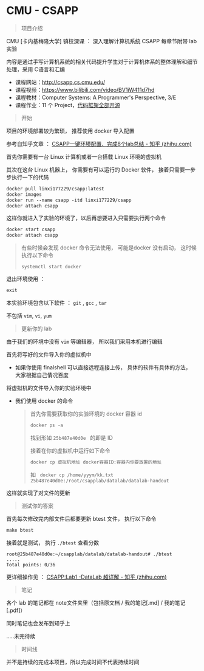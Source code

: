 # CMU - CSAPP

> 项目介绍

CMU [卡内基梅隆大学] 镇校深课 ： 深入理解计算机系统 CSAPP 每章节附带 lab 实验

内容是通过手写计算机系统的相关代码提升学生对于计算机体系的整体理解和细节处理，采用 C语言和汇编

- 课程网站：http://csapp.cs.cmu.edu/
- 课程视频：https://www.bilibili.com/video/BV1iW411d7hd
- 课程教材：Computer Systems: A Programmer's Perspective, 3/E
- 课程作业：11 个 Project，[代码框架全部开源](http://csapp.cs.cmu.edu/3e/labs.html)



> 开始

项目的环境部署较为繁琐， 推荐使用 docker 导入配置

参考自知乎文章 ： [CSAPP一键环境配置、完成8个lab总结 - 知乎 (zhihu.com)](https://zhuanlan.zhihu.com/p/505497911)

首先你需要有一台 Linux 计算机或者一台搭载 Linux 环境的虚拟机

其次在这台 Linux 机器上， 你需要有可以运行的 Docker 软件， 接着只需要一步步执行一下的代码

```dockerfile
docker pull linxi177229/csapp:latest
docker images
docker run --name csapp -itd linxi177229/csapp 
docker attach csapp
```

这样你就进入了实验的环境了，以后再想要进入只需要执行两个命令

```dockerfile
docker start csapp
docker attach csapp
```

> 有些时候会发现 docker 命令无法使用， 可能是docker 没有启动， 这时候执行以下命令
>
> ```linux
> systemctl start docker
> ```

退出环境使用 ：

```dockerfile
exit
```

本实验环境包含以下软件 ： `git` , `gcc` , `tar`

不包括  `vim`,  `vi`,  `yum`



> 更新你的 lab

由于我们的环境中没有 `vim` 等编辑器， 所以我们采用本机进行编辑

首先将写好的文件导入你的虚拟机中

* 如果你使用 finalshell 可以直接远程连接上传， 具体的软件有具体的方法， 大家根据自己情况百度

将虚拟机的文件导入你的实验环境中

* 我们使用 docker 的命令

  > 首先你需要获取你的实验环境的 docker 容器 id
  >
  > ```dockerfile
  > docker ps -a
  > ```
  >
  > 找到形如 `25b487e40d0e ` 的即是 ID
  >
  > 接着在你的虚拟机中运行如下命令
  >
  > ```dockerfile
  > docker cp 虚拟机地址 docker容器ID:容器内你要放置的地址
  > ```
  >
  > 如 ` docker cp /home/yyym/kk.txt 25b487e40d0e:/root/csapplab/datalab/datalab-handout`

这样就实现了对文件的更新



> 测试你的答案

首先每次修改完内部文件后都要更新 btest 文件， 执行以下命令

```c
make btest
```

接着就是测试， 执行 `./btest` 查看分数

```
root@25b487e40d0e:~/csapplab/datalab/datalab-handout# ./btest  
.....
Total points: 0/36
```

更详细操作见 ： [CSAPP:Lab1 -DataLab 超详解 - 知乎 (zhihu.com)](https://zhuanlan.zhihu.com/p/339047608)



> 笔记

各个 lab 的笔记都在 note文件夹里（包括原文档 / 我的笔记[.md] / 我的笔记 [.pdf]）

同时笔记也会发布到知乎上

.....未完待续



> 时间线

并不是持续的完成本项目，所以完成时间不代表持续时间